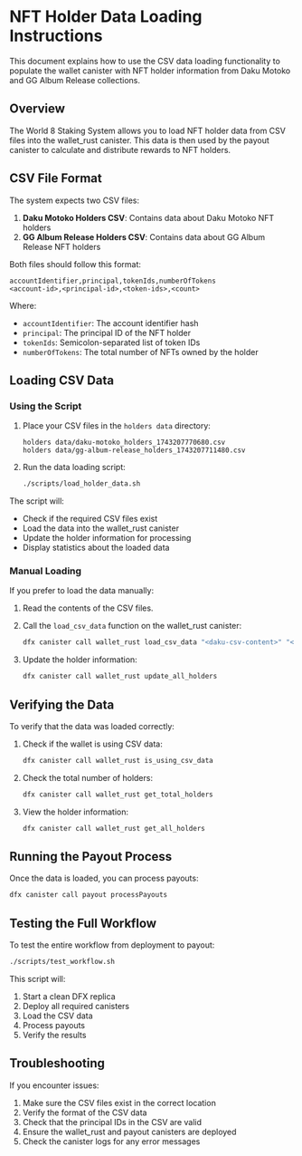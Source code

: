 # NFT Holder Data Loading Instructions

This document explains how to use the CSV data loading functionality to populate the wallet canister with NFT holder information from Daku Motoko and GG Album Release collections.

## Overview

The World 8 Staking System allows you to load NFT holder data from CSV files into the wallet_rust canister. This data is then used by the payout canister to calculate and distribute rewards to NFT holders.

## CSV File Format

The system expects two CSV files:

1. **Daku Motoko Holders CSV**: Contains data about Daku Motoko NFT holders
2. **GG Album Release Holders CSV**: Contains data about GG Album Release NFT holders

Both files should follow this format:

```
accountIdentifier,principal,tokenIds,numberOfTokens
<account-id>,<principal-id>,<token-ids>,<count>
```

Where:
- `accountIdentifier`: The account identifier hash
- `principal`: The principal ID of the NFT holder
- `tokenIds`: Semicolon-separated list of token IDs
- `numberOfTokens`: The total number of NFTs owned by the holder

## Loading CSV Data

### Using the Script

1. Place your CSV files in the `holders data` directory:
   ```
   holders data/daku-motoko_holders_1743207770680.csv
   holders data/gg-album-release_holders_1743207711480.csv
   ```

2. Run the data loading script:
   ```bash
   ./scripts/load_holder_data.sh
   ```

The script will:
- Check if the required CSV files exist
- Load the data into the wallet_rust canister
- Update the holder information for processing
- Display statistics about the loaded data

### Manual Loading

If you prefer to load the data manually:

1. Read the contents of the CSV files.
2. Call the `load_csv_data` function on the wallet_rust canister:
   ```bash
   dfx canister call wallet_rust load_csv_data "<daku-csv-content>" "<gg-csv-content>"
   ```

3. Update the holder information:
   ```bash
   dfx canister call wallet_rust update_all_holders
   ```

## Verifying the Data

To verify that the data was loaded correctly:

1. Check if the wallet is using CSV data:
   ```bash
   dfx canister call wallet_rust is_using_csv_data
   ```

2. Check the total number of holders:
   ```bash
   dfx canister call wallet_rust get_total_holders
   ```

3. View the holder information:
   ```bash
   dfx canister call wallet_rust get_all_holders
   ```

## Running the Payout Process

Once the data is loaded, you can process payouts:

```bash
dfx canister call payout processPayouts
```

## Testing the Full Workflow

To test the entire workflow from deployment to payout:

```bash
./scripts/test_workflow.sh
```

This script will:
1. Start a clean DFX replica
2. Deploy all required canisters
3. Load the CSV data
4. Process payouts
5. Verify the results

## Troubleshooting

If you encounter issues:

1. Make sure the CSV files exist in the correct location
2. Verify the format of the CSV data
3. Check that the principal IDs in the CSV are valid
4. Ensure the wallet_rust and payout canisters are deployed
5. Check the canister logs for any error messages 